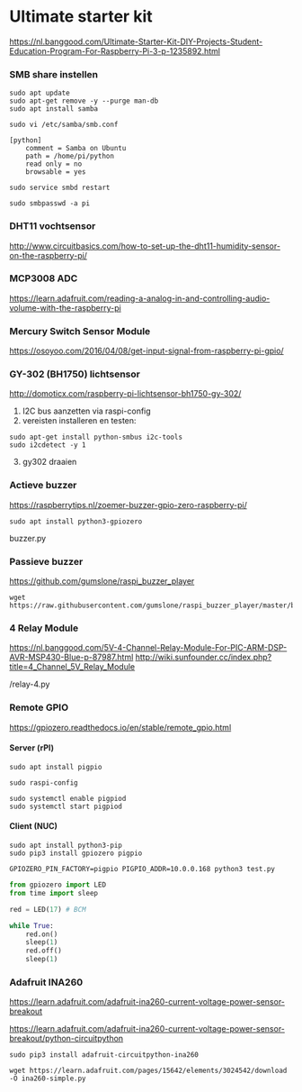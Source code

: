 # Ultimate starter kit
https://nl.banggood.com/Ultimate-Starter-Kit-DIY-Projects-Student-Education-Program-For-Raspberry-Pi-3-p-1235892.html

### SMB share instellen
```shell
sudo apt update
sudo apt-get remove -y --purge man-db
sudo apt install samba

sudo vi /etc/samba/smb.conf

[python]
    comment = Samba on Ubuntu
    path = /home/pi/python
    read only = no
    browsable = yes

sudo service smbd restart

sudo smbpasswd -a pi
```

### DHT11 vochtsensor
http://www.circuitbasics.com/how-to-set-up-the-dht11-humidity-sensor-on-the-raspberry-pi/

### MCP3008 ADC
https://learn.adafruit.com/reading-a-analog-in-and-controlling-audio-volume-with-the-raspberry-pi

### Mercury Switch Sensor Module
https://osoyoo.com/2016/04/08/get-input-signal-from-raspberry-pi-gpio/

### GY-302 (BH1750) lichtsensor
http://domoticx.com/raspberry-pi-lichtsensor-bh1750-gy-302/

1. I2C bus aanzetten via raspi-config
2. vereisten installeren en testen:
```shell
sudo apt-get install python-smbus i2c-tools
sudo i2cdetect -y 1
```
3. gy302 draaien

### Actieve buzzer

https://raspberrytips.nl/zoemer-buzzer-gpio-zero-raspberry-pi/

```shell
sudo apt install python3-gpiozero
```

buzzer.py

### Passieve buzzer
https://github.com/gumslone/raspi_buzzer_player

```shell
wget https://raw.githubusercontent.com/gumslone/raspi_buzzer_player/master/buzzer_player.py
```

### 4 Relay Module
https://nl.banggood.com/5V-4-Channel-Relay-Module-For-PIC-ARM-DSP-AVR-MSP430-Blue-p-87987.html
http://wiki.sunfounder.cc/index.php?title=4_Channel_5V_Relay_Module

/relay-4.py

### Remote GPIO
https://gpiozero.readthedocs.io/en/stable/remote_gpio.html

#### Server (rPI)

```shell
sudo apt install pigpio

sudo raspi-config

sudo systemctl enable pigpiod
sudo systemctl start pigpiod
```

#### Client (NUC)

```shell
sudo apt install python3-pip
sudo pip3 install gpiozero pigpio

GPIOZERO_PIN_FACTORY=pigpio PIGPIO_ADDR=10.0.0.168 python3 test.py
```

```python
from gpiozero import LED
from time import sleep

red = LED(17) # BCM

while True:
    red.on()
    sleep(1)
    red.off()
    sleep(1)
```

### Adafruit INA260
https://learn.adafruit.com/adafruit-ina260-current-voltage-power-sensor-breakout

https://learn.adafruit.com/adafruit-ina260-current-voltage-power-sensor-breakout/python-circuitpython

```shell
sudo pip3 install adafruit-circuitpython-ina260

wget https://learn.adafruit.com/pages/15642/elements/3024542/download -O ina260-simple.py
```
